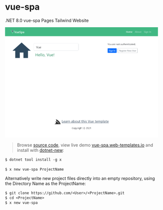 # vue-spa

.NET 8.0 vue-spa Pages Tailwind Website

[![](https://raw.githubusercontent.com/ServiceStack/Assets/master/csharp-templates/vue-spa.png)](http://vue-spa.web-templates.io)

> Browse [source code](https://github.com/NetCoreTemplates/vue-spa), view live demo [vue-spa.web-templates.io](http://vue-spa.web-templates.io) and install with [dotnet-new](https://docs.servicestack.net/dotnet-new):

    $ dotnet tool install -g x

    $ x new vue-spa ProjectName

Alternatively write new project files directly into an empty repository, using the Directory Name as the ProjectName:

    $ git clone https://github.com/<User>/<ProjectName>.git
    $ cd <ProjectName>
    $ x new vue-spa

